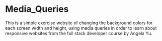 # Media_Queries
This is a simple exercise website of changing the background colors for each screen width and height, using media queries in order to learn about responsive websites from the full stack developer course by Angela Yu.
